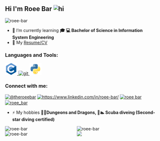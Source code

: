 ## Hi I'm Roee Bar <img src="https://user-images.githubusercontent.com/1303154/88677602-1635ba80-d120-11ea-84d8-d263ba5fc3c0.gif" width="28px" height="28px" alt="hi">

<p align="left"> <img src="https://komarev.com/ghpvc/?username=roee-bar&label=Profile%20views&color=0e75b6&style=flat" alt="roee-bar" /> </p>

- 🌱 I’m currently learning **:mortar_board: :computer: Bachelor of Science in Information System Engineering**
- :paperclip: My [Resume/CV](https://github.com/Roee-Bar/resume/blob/main/Roee%20bar%20resume%20for%20github.pdf)

<h3 align="left">Languages and Tools:</h3>
<p align="left"> <a href="https://www.cprogramming.com/" target="_blank" rel="noreferrer"> <img src="https://raw.githubusercontent.com/devicons/devicon/master/icons/c/c-original.svg" alt="c" width="40" height="40"/> </a> <a href="https://git-scm.com/" target="_blank" rel="noreferrer"> <img src="https://www.vectorlogo.zone/logos/git-scm/git-scm-icon.svg" alt="git" width="40" height="40"/> </a> <a href="https://www.python.org" target="_blank" rel="noreferrer"> <img src="https://raw.githubusercontent.com/devicons/devicon/master/icons/python/python-original.svg" alt="python" width="40" height="40"/> </a> </p>

<h3 align="left">Connect with me:</h3>
<p align="left">
<a href="https://twitter.com/@theroeebar" target="blank"><img align="center" src="https://raw.githubusercontent.com/rahuldkjain/github-profile-readme-generator/master/src/images/icons/Social/twitter.svg" alt="@theroeebar" height="30" width="40" /></a>
<a href="https://linkedin.com/in/roee-bar/" target="blank"><img align="center" src="https://raw.githubusercontent.com/rahuldkjain/github-profile-readme-generator/master/src/images/icons/Social/linked-in-alt.svg" alt="https://www.linkedin.com/in/roee-bar/" height="30" width="40" /></a>
<a href="https://fb.com/roee45" target="blank"><img align="center" src="https://raw.githubusercontent.com/rahuldkjain/github-profile-readme-generator/master/src/images/icons/Social/facebook.svg" alt="roee bar" height="30" width="40" /></a>
<a href="https://instagram.com/roee_bar" target="blank"><img align="center" src="https://raw.githubusercontent.com/rahuldkjain/github-profile-readme-generator/master/src/images/icons/Social/instagram.svg" alt="roee_bar" height="30" width="40" /></a>
</p>

- ⚡ My hobbies :game_die::dragon_face:**Dungeons and Dragons, :ocean::swimmer: Scuba diveing (Second-star diving certified)**

<p><img align="left" width="47%" src="https://github-readme-stats.vercel.app/api/top-langs?username=roee-bar&show_icons=true&locale=en&layout=compact" alt="roee-bar" />

<p><img align="left" width="47%" src="https://github-readme-stats.vercel.app/api?username=roee-bar&show_icons=true&locale=en" alt="roee-bar" /></p>

<p><img align="left" width="47%" src="https://github-readme-streak-stats.herokuapp.com/?user=roee-bar&" alt="roee-bar" /></p>

<p><img align="left" width="25%" src="https://user-images.githubusercontent.com/75714824/185950959-82b5f3f0-d371-47d5-9a4c-5028a9a6ec1d.gif" />
